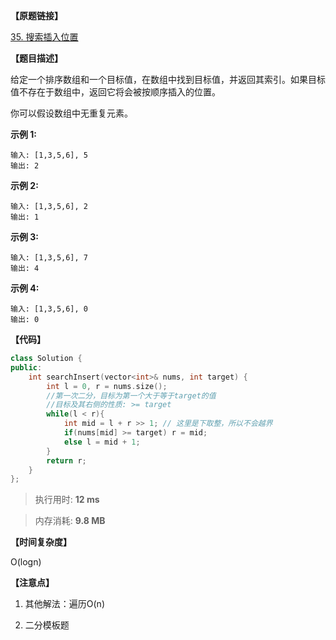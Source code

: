 **【原题链接】**

[35. 搜索插入位置](https://leetcode-cn.com/problems/search-insert-position/)

**【题目描述】**

给定一个排序数组和一个目标值，在数组中找到目标值，并返回其索引。如果目标值不存在于数组中，返回它将会被按顺序插入的位置。

你可以假设数组中无重复元素。

**示例 1:**

```text
输入: [1,3,5,6], 5
输出: 2
```

**示例 2:**

```text
输入: [1,3,5,6], 2
输出: 1
```

**示例 3:**

```text
输入: [1,3,5,6], 7
输出: 4
```

**示例 4:**

```text
输入: [1,3,5,6], 0
输出: 0
```

**【代码】**

```cpp
class Solution {
public:
    int searchInsert(vector<int>& nums, int target) {
        int l = 0, r = nums.size();
        //第一次二分，目标为第一个大于等于target的值
        //目标及其右侧的性质: >= target
        while(l < r){
            int mid = l + r >> 1; // 这里是下取整，所以不会越界
            if(nums[mid] >= target) r = mid;
            else l = mid + 1;
        }
        return r;
    }
};
```

> 执行用时: **12 ms**

> 内存消耗: **9.8 MB**

**【时间复杂度】**

O(logn) 

**【注意点】**

1. 其他解法：遍历O(n)

1. 二分模板题

